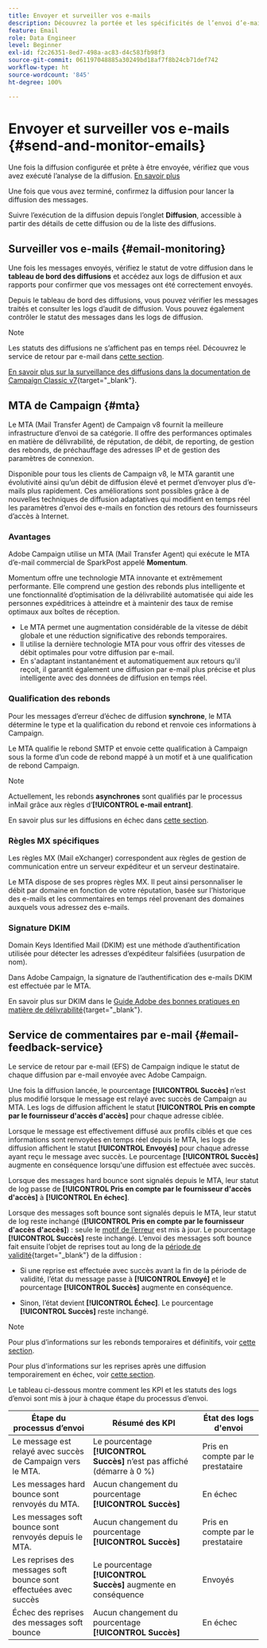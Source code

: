 ```yaml
---
title: Envoyer et surveiller vos e-mails
description: Découvrez la portée et les spécificités de l’envoi d’e-mails avec Adobe Campaign
feature: Email
role: Data Engineer
level: Beginner
exl-id: f2c26351-8ed7-498a-ac83-d4c583fb98f3
source-git-commit: 061197048885a30249bd18af7f8b24cb71def742
workflow-type: ht
source-wordcount: '845'
ht-degree: 100%

---
```



# Envoyer et surveiller vos e-mails  {#send-and-monitor-emails}

Une fois la diffusion configurée et prête à être envoyée, vérifiez que vous avez exécuté l’analyse de la diffusion. [En savoir plus](delivery-analysis.md)

Une fois que vous avez terminé, confirmez la diffusion pour lancer la diffusion des messages.

Suivre l’exécution de la diffusion depuis l’onglet **Diffusion**, accessible à partir des détails de cette diffusion ou de la liste des diffusions.

## Surveiller vos e-mails {#email-monitoring}

Une fois les messages envoyés, vérifiez le statut de votre diffusion dans le **tableau de bord des diffusions** et accédez aux logs de diffusion et aux rapports pour confirmer que vos messages ont été correctement envoyés.

Depuis le tableau de bord des diffusions, vous pouvez vérifier les messages traités et consulter les logs d’audit de diffusion. Vous pouvez également contrôler le statut des messages dans les logs de diffusion.

>[!NOTE]
>
>Les statuts des diffusions ne s’affichent pas en temps réel. Découvrez le service de retour par e-mail dans [cette section](#email-feedback-service).


[En savoir plus sur la surveillance des diffusions dans la documentation de Campaign Classic v7](https://experienceleague.adobe.com/docs/campaign-classic/using/sending-messages/key-steps-when-creating-a-delivery/delivery-bestpractices/track-and-monitor.html?lang=fr){target="_blank"}.

## MTA de Campaign {#mta}

Le MTA (Mail Transfer Agent) de Campaign v8 fournit la meilleure infrastructure d’envoi de sa catégorie. Il offre des performances optimales en matière de délivrabilité, de réputation, de débit, de reporting, de gestion des rebonds, de préchauffage des adresses IP et de gestion des paramètres de connexion.

Disponible pour tous les clients de Campaign v8, le MTA garantit une évolutivité ainsi qu’un débit de diffusion élevé et permet d’envoyer plus d’e-mails plus rapidement. Ces améliorations sont possibles grâce à de nouvelles techniques de diffusion adaptatives qui modifient en temps réel les paramètres d’envoi des e-mails en fonction des retours des fournisseurs d’accès à Internet.

### Avantages

Adobe Campaign utilise un MTA (Mail Transfer Agent) qui exécute le MTA d’e-mail commercial de SparkPost appelé **Momentum**.

Momentum offre une technologie MTA innovante et extrêmement performante. Elle comprend une gestion des rebonds plus intelligente et une fonctionnalité d’optimisation de la délivrabilité automatisée qui aide les personnes expéditrices à atteindre et à maintenir des taux de remise optimaux aux boîtes de réception.

* Le MTA permet une augmentation considérable de la vitesse de débit globale et une réduction significative des rebonds temporaires.
* Il utilise la dernière technologie MTA pour vous offrir des vitesses de débit optimales pour votre diffusion par e-mail.
* En s&#39;adaptant instantanément et automatiquement aux retours qu&#39;il reçoit, il garantit également une diffusion par e-mail plus précise et plus intelligente avec des données de diffusion en temps réel.

### Qualification des rebonds

Pour les messages d’erreur d’échec de diffusion **synchrone**, le MTA détermine le type et la qualification du rebond et renvoie ces informations à Campaign.

Le MTA qualifie le rebond SMTP et envoie cette qualification à Campaign sous la forme d’un code de rebond mappé à un motif et à une qualification de rebond Campaign.

>[!NOTE]
>
>Actuellement, les rebonds **asynchrones** sont qualifiés par le processus inMail grâce aux règles d’**[!UICONTROL e-mail entrant]**.

En savoir plus sur les diffusions en échec dans [cette section](delivery-failures.md).


### Règles MX spécifiques

Les règles MX (Mail eXchanger) correspondent aux règles de gestion de communication entre un serveur expéditeur et un serveur destinataire.

Le MTA dispose de ses propres règles MX. Il peut ainsi personnaliser le débit par domaine en fonction de votre réputation, basée sur l’historique des e-mails et les commentaires en temps réel provenant des domaines auxquels vous adressez des e-mails.

### Signature DKIM

Domain Keys Identified Mail (DKIM) est une méthode d’authentification utilisée pour détecter les adresses d’expéditeur falsifiées (usurpation de nom).

Dans Adobe Campaign, la signature de l’authentification des e-mails DKIM est effectuée par le MTA.

En savoir plus sur DKIM dans le [Guide Adobe des bonnes pratiques en matière de délivrabilité](https://experienceleague.adobe.com/docs/deliverability-learn/deliverability-best-practice-guide/transition-process/infrastructure.html?lang=fr#authentication){target="_blank"}.

## Service de commentaires par e-mail {#email-feedback-service}

Le service de retour par e-mail (EFS) de Campaign indique le statut de chaque diffusion par e-mail envoyée avec Adobe Campaign.

Une fois la diffusion lancée, le pourcentage **[!UICONTROL Succès]** n’est plus modifié lorsque le message est relayé avec succès de Campaign au MTA. Les logs de diffusion affichent le statut **[!UICONTROL Pris en compte par le fournisseur d&#39;accès d&#39;accès]** pour chaque adresse ciblée.

Lorsque le message est effectivement diffusé aux profils ciblés et que ces informations sont renvoyées en temps réel depuis le MTA, les logs de diffusion affichent le statut **[!UICONTROL Envoyés]** pour chaque adresse ayant reçu le message avec succès. Le pourcentage **[!UICONTROL Succès]** augmente en conséquence lorsqu&#39;une diffusion est effectuée avec succès.

Lorsque des messages hard bounce sont signalés depuis le MTA, leur statut de log passe de **[!UICONTROL Pris en compte par le fournisseur d&#39;accès d&#39;accès]** à **[!UICONTROL En échec]**<!-- and the **[!UICONTROL Bounces + errors]** percentage is increased accordingly-->.

Lorsque des messages soft bounce sont signalés depuis le MTA, leur statut de log reste inchangé (**[!UICONTROL Pris en compte par le fournisseur d&#39;accès d&#39;accès]**) : seule le [motif de l’erreur](delivery-failures.md#delivery-failure-reasons) est mis à jour<!-- and the **[!UICONTROL Bounces + errors]** percentage is increased accordingly-->. Le pourcentage **[!UICONTROL Succès]** reste inchangé. L’envoi des messages soft bounce fait ensuite l’objet de reprises tout au long de la [période de validité](https://experienceleague.adobe.com/docs/campaign-classic/using/sending-messages/key-steps-when-creating-a-delivery/steps-sending-the-delivery.html?lang=fr#defining-validity-period){target="_blank"} de la diffusion :

* Si une reprise est effectuée avec succès avant la fin de la période de validité, l’état du message passe à **[!UICONTROL Envoyé]** et le pourcentage **[!UICONTROL Succès]** augmente en conséquence.

* Sinon, l’état devient **[!UICONTROL Échec]**. Le <!--and **[!UICONTROL Bounces + errors]** -->pourcentage **[!UICONTROL Succès]** reste inchangé.

>[!NOTE]
>
>Pour plus d’informations sur les rebonds temporaires et définitifs, voir [cette section](delivery-failures.md#delivery-failure-reasons).
>
>Pour plus d&#39;informations sur les reprises après une diffusion temporairement en échec, voir [cette section](delivery-failures.md#retries).

Le tableau ci-dessous montre comment les KPI et les statuts des logs d’envoi sont mis à jour à chaque étape du processus d’envoi.

| Étape du processus d’envoi | Résumé des KPI | État des logs d&#39;envoi |
|--- |--- |--- |
| Le message est relayé avec succès de Campaign vers le MTA. | Le pourcentage **[!UICONTROL Succès]** n’est pas affiché (démarre à 0 %) | Pris en compte par le prestataire |
| Les messages hard bounce sont renvoyés du MTA. | Aucun changement du pourcentage **[!UICONTROL Succès]** | En échec |
| Les messages soft bounce sont renvoyés depuis le MTA. | Aucun changement du pourcentage **[!UICONTROL Succès]** | Pris en compte par le prestataire |
| Les reprises des messages soft bounce sont effectuées avec succès | Le pourcentage **[!UICONTROL Succès]** augmente en conséquence | Envoyés |
| Échec des reprises des messages soft bounce | Aucun changement du pourcentage **[!UICONTROL Succès]** | En échec |
